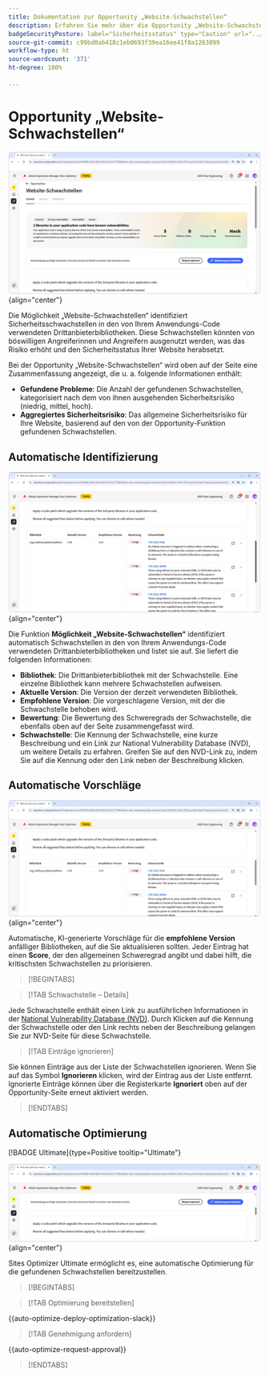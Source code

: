 ```yaml
---
title: Dokumentation zur Opportunity „Website-Schwachstellen“
description: Erfahren Sie mehr über die Opportunity „Website-Schwachstellen“ und finden Sie heraus, wie Sie damit die Sicherheit auf Ihrer Website erhöhen können.
badgeSecurityPosture: label="Sicherheitsstatus" type="Caution" url="../../opportunity-types/security-posture.md" tooltip="Sicherheitsstatus"
source-git-commit: c99bd0ab418c1eb0693f39ea16ee41f8a1263099
workflow-type: ht
source-wordcount: '371'
ht-degree: 100%

---
```



# Opportunity „Website-Schwachstellen“

![Opportunity „Website-Schwachstellen“](./assets/website-vulnerabilities/hero.png){align="center"}

Die Möglichkeit „Website-Schwachstellen“ identifiziert Sicherheitsschwachstellen in den von Ihrem Anwendungs-Code verwendeten Drittanbieterbibliotheken. Diese Schwachstellen könnten von böswilligen Angreiferinnen und Angreifern ausgenutzt werden, was das Risiko erhöht und den Sicherheitsstatus Ihrer Website herabsetzt.

Bei der Opportunity „Website-Schwachstellen“ wird oben auf der Seite eine Zusammenfassung angezeigt, die u. a. folgende Informationen enthält:

* **Gefundene Probleme**: Die Anzahl der gefundenen Schwachstellen, kategorisiert nach dem von ihnen ausgehenden Sicherheitsrisiko (niedrig, mittel, hoch).
* **Aggregiertes Sicherheitsrisiko**: Das allgemeine Sicherheitsrisiko für Ihre Website, basierend auf den von der Opportunity-Funktion gefundenen Schwachstellen.

## Automatische Identifizierung

![Automatisches Identifizieren von Website-Schwachstellen](./assets/website-vulnerabilities/auto-identify.png){align="center"}

Die Funktion **Möglichkeit „Website-Schwachstellen“** identifiziert automatisch Schwachstellen in den von Ihrem Anwendungs-Code verwendeten Drittanbieterbibliotheken und listet sie auf. Sie liefert die folgenden Informationen:

* **Bibliothek**: Die Drittanbieterbibliothek mit der Schwachstelle. Eine einzelne Bibliothek kann mehrere Schwachstellen aufweisen.
* **Aktuelle Version**: Die Version der derzeit verwendeten Bibliothek.
* **Empfohlene Version**: Die vorgeschlagene Version, mit der die Schwachstelle behoben wird.
* **Bewertung**: Die Bewertung des Schweregrads der Schwachstelle, die ebenfalls oben auf der Seite zusammengefasst wird.
* **Schwachstelle**: Die Kennung der Schwachstelle, eine kurze Beschreibung und ein Link zur National Vulnerability Database (NVD), um weitere Details zu erfahren. Greifen Sie auf den NVD-Link zu, indem Sie auf die Kennung oder den Link neben der Beschreibung klicken.

## Automatische Vorschläge

![Automatische Vorschläge für Website-Schwachstellen](./assets/website-vulnerabilities/auto-suggest.png){align="center"}

Automatische, KI-generierte Vorschläge für die **empfohlene Version** anfälliger Bibliotheken, auf die Sie aktualisieren sollten. Jeder Eintrag hat einen **Score**, der den allgemeinen Schweregrad angibt und dabei hilft, die kritischsten Schwachstellen zu priorisieren.

>[!BEGINTABS]

>[!TAB Schwachstelle – Details]

Jede Schwachstelle enthält einen Link zu ausführlichen Informationen in der [National Vulnerability Database (NVD)](https://nvd.nist.gov/). Durch Klicken auf die Kennung der Schwachstelle oder den Link rechts neben der Beschreibung gelangen Sie zur NVD-Seite für diese Schwachstelle.

>[!TAB Einträge ignorieren]

Sie können Einträge aus der Liste der Schwachstellen ignorieren. Wenn Sie auf das Symbol **Ignorieren** klicken, wird der Eintrag aus der Liste entfernt. Ignorierte Einträge können über die Registerkarte **Ignoriert** oben auf der Opportunity-Seite erneut aktiviert werden.<!---right now it does not seem to be implemented, but the page description mentions this functionality-->

>[!ENDTABS]


## Automatische Optimierung

[!BADGE Ultimate]{type=Positive tooltip="Ultimate"}

![Automatisches Optimieren von Website-Schwachstellen](./assets/website-vulnerabilities/auto-optimize.png){align="center"}

Sites Optimizer Ultimate ermöglicht es, eine automatische Optimierung für die gefundenen Schwachstellen bereitzustellen.

>[!BEGINTABS]

>[!TAB Optimierung bereitstellen]

{{auto-optimize-deploy-optimization-slack}}

>[!TAB Genehmigung anfordern]

{{auto-optimize-request-approval}}

>[!ENDTABS]